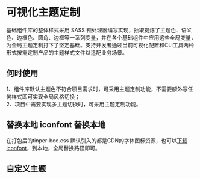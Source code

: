 <style >
    .right-menus{
        display:none
    }
    .doc-content{
        margin-right:0!important
    }
    .footer-out{
        display:none
    } 
</style>

# 可视化主题定制
 
基础组件库的整体样式采用 SASS 预处理器编写实现，抽取提炼了主题色、语义色、边框色、圆角、边框等一系列变量，并在各个基础组件中应用这些全局变量，为全局主题定制打下了坚定基础。支持开发者通过当前可视化配置和CLI工具两种形式按需定制产品的主题样式文件以适配业务场景。

## 何时使用

1、组件库默认主题色不符合项目需求时，可采用主题定制功能，不需要额外写任何样式即可实现全局风格切换；<br/>
2、项目中需要实现多主题切换时，可采用主题定制功能。

## 替换本地 iconfont 替换本地

在打包后的tinper-bee.css 默认引入的都是CDN的字体图标资源，也可以[下载iconfont](http://iuap-design-cdn.oss-cn-beijing.aliyuncs.com/static/tinper-bee/theme/iconfont.zip)，到本地，全局替换路径即可。

## 自定义主题